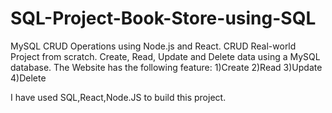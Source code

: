 # SQL-Project-Book-Store-using-SQL
MySQL CRUD Operations using Node.js and React. CRUD Real-world Project from scratch. Create, Read, Update and Delete data using a MySQL database. 
The Website has the following feature: 
1)Create
2)Read
3)Update
4)Delete


I have used SQL,React,Node.JS to build this project.
